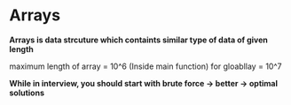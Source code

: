 # Arrays
**Arrays is data strcuture which containts similar type of data of given length**

maximum length of array = 10^6 (Inside main function)
for gloabllay = 10^7


**While in interview, you should start with brute force -> better -> optimal solutions**

